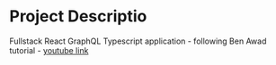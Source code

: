 # Project Descriptio

Fullstack React GraphQL Typescript application - following Ben Awad tutorial - [youtube link](https://www.youtube.com/watch?v=I6ypD7qv3Z8)